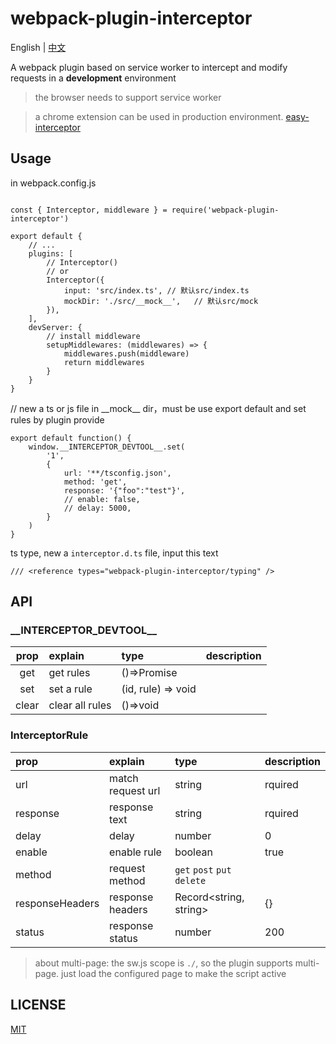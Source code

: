 # webpack-plugin-interceptor

English | [中文](./readme-zh.md)

A webpack plugin based on service worker to intercept and modify requests in a **development** environment

> the browser needs to support service worker

> a chrome extension can be used in production environment. [easy-interceptor](https://github.com/hans000/easy-interceptor)

## Usage

in webpack.config.js
```

const { Interceptor, middleware } = require('webpack-plugin-interceptor')

export default {
    // ...
    plugins: [
        // Interceptor()
        // or
        Interceptor({
            input: 'src/index.ts', // 默认src/index.ts
            mockDir: './src/__mock__',   // 默认src/mock
        }),
    ],
    devServer: {
        // install middleware
        setupMiddlewares: (middlewares) => {
            middlewares.push(middleware)
            return middlewares
        }
    }
}
```
// new a ts or js file in \_\_mock\_\_ dir，must be use export default and set rules by plugin provide
```
export default function() {
    window.__INTERCEPTOR_DEVTOOL__.set(
        '1',
        {
            url: '**/tsconfig.json',
            method: 'get',
            response: '{"foo":"test"}',
            // enable: false,
            // delay: 5000,
        }
    )
}

```

ts type, new a `interceptor.d.ts` file, input this text

```
/// <reference types="webpack-plugin-interceptor/typing" />
```

## API

### \_\_INTERCEPTOR_DEVTOOL\_\_

|prop|explain|type|description|
|:--:|:---|:---|:---|
|get|get rules|()=>Promise|
|set|set a rule|(id, rule) => void|
|clear|clear all rules|()=>void|

### InterceptorRule
|prop|explain|type|description|
|:--|:---|:---|:---|
|url|match request url|string|rquired
|response|response text|string|rquired
|delay|delay|number|0
|enable|enable rule|boolean|true
|method|request method|`get` `post` `put` `delete`|
|responseHeaders|response headers|Record<string, string>|{}
|status|response status|number|200


> about multi-page: the sw.js scope is `./`, so the plugin supports multi-page. just load the configured page to make the script active

## LICENSE
[MIT](./LICENSE)